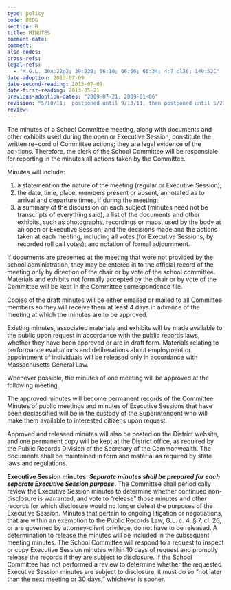 ```yaml
---
type: policy
code: BEDG
section: B
title: MINUTES
comment-date:
comment:
also-codes:
cross-refs:
legal-refs:
  - "M.G.L. 30A:22g2; 39:23B; 66:10; 66:56; 66:34; 4:7 cl26; 149:52C"
date-adoption: 2013-07-09
date-second-reading: 2013-07-09
date-first-reading: 2013-05-21
previous-adoption-dates: "2009-07-21; 2009-01-06"
revision: "5/10/11;  postponed until 9/13/11, then postponed until 5/21/13"
review: 
---
```


The minutes of a School Committee meeting, along with documents and other exhibits used during the open or Executive Session, constitute the written re¬cord of Committee actions; they are legal evidence of the ac¬tions.  Therefore, the clerk of the School Committee will be responsible for reporting in the minutes all actions taken by the Committee.

Minutes will include:
 
1.	a statement on the nature of the meeting (regular or Executive Session);
2.	the date, time, place, members present or absent, annotated as to arrival and departure times, 
	if during the meeting;
3.	a summary of the discussion on each subject (minutes need not be transcripts of everything said), a list of the documents and other exhibits, such as photographs, recordings or maps, used by the body at an open or Executive Session, and the decisions made and the actions taken at each meeting, including all votes (for Executive Sessions, by recorded roll call votes); and notation of formal adjournment.
  
If documents are presented at the meeting that were not provided by the school administration, they may be entered in to the official record of the meeting only by direction of the chair or by vote of the school committee.  Materials and exhibits not formally accepted by the chair or by vote of the Committee will be kept in the Committee correspondence file.  

Copies of the draft minutes will be either emailed or mailed to all Committee members so they will receive them at least 4 days in advance of the meeting at which the minutes are to be approved.

Existing minutes, associated materials and exhibits will be made available to the public upon request in accordance with the public records laws, whether they have been approved or are in draft form. Materials relating to performance evaluations and deliberations about employment or appointment of individuals will be released only in accordance with Massachusetts General Law.

Whenever possible, the minutes of one meeting will be approved at the following meeting.  

The approved minutes will become permanent records of the Committee. Minutes of public meetings and minutes of Executive Sessions that have been declassified will be in the custody of the Superintendent who will make them available to interested citizens upon request.

Approved and released minutes will also be posted on the District website, and one permanent copy will be kept at the District office, as required by the Public Records Division of the Secretary of the Commonwealth.    The documents shall be maintained in form and material as required by state laws and regulations.    

**Executive Session minutes:  *Separate minutes shall be prepared for each separate Executive Session purpose*.**  The Committee shall periodically review the Executive Session minutes to determine whether continued non-disclosure is warranted, and vote to “release” those minutes and other records for which disclosure would no longer defeat the purposes of the Executive Session. Minutes that pertain to ongoing litigation or negotiations, that are within an exemption to the Public Records Law, G.L. c. 4, § 7, cl. 26, or are governed by attorney-client privilege, do not have to be released. A determination to release the minutes will be included in the subsequent meeting minutes.  The School Committee will respond to a request to inspect or copy Executive Session minutes within 10 days of request and promptly release the records if they are subject to disclosure.  If the School Committee has not performed a review to determine whether the requested Executive Session minutes are subject to disclosure, it must do so “not later than the next meeting or 30 days,” whichever is sooner.

